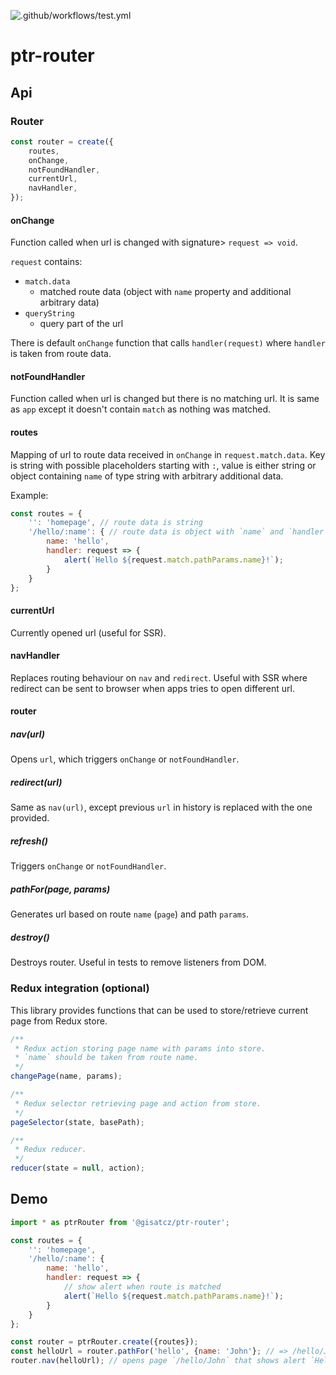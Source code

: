 ![.github/workflows/test.yml](https://github.com/gisat-panther/ptr-router/workflows/.github/workflows/test.yml/badge.svg?branch=master)

# ptr-router

## Api

### Router

```js
const router = create({
	routes,
	onChange,
	notFoundHandler,
	currentUrl,
	navHandler,
});
```

#### onChange

Function called when url is changed with signature> `request => void`.

`request` contains:
- `match.data`
    - matched route data (object with `name` property and additional arbitrary data)
- `queryString`
    - query part of the url

There is default `onChange` function that calls `handler(request)` where `handler` is taken from route data.

#### notFoundHandler

Function called when url is changed but there is no matching url. It is same as `app` except it doesn't contain `match` as nothing was matched.

#### routes

Mapping of url to route data received in `onChange` in `request.match.data`. Key is string with possible placeholders starting with `:`, value is either string or object containing `name` of type string with arbitrary additional data.

Example:
```js
const routes = {
    '': 'homepage', // route data is string
    '/hello/:name': { // route data is object with `name` and `handler` properties.
        name: 'hello',
        handler: request => {
            alert(`Hello ${request.match.pathParams.name}!`);
        }
    }
};
```

#### currentUrl

Currently opened url (useful for SSR).

#### navHandler

Replaces routing behaviour on `nav` and `redirect`. Useful with SSR where redirect can be sent to browser when apps tries to open different url.

#### router

##### nav(url)

Opens `url`, which triggers `onChange` or `notFoundHandler`.

##### redirect(url)

Same as `nav(url)`, except previous `url` in history is replaced with the one provided.

##### refresh()

Triggers `onChange` or `notFoundHandler`.

##### pathFor(page, params)

Generates url based on route `name` (`page`) and path `params`.

##### destroy()

Destroys router. Useful in tests to remove listeners from DOM.

### Redux integration (optional)

This library provides functions that can be used to store/retrieve current page from Redux store.

```js
/**
 * Redux action storing page name with params into store.
 * `name` should be taken from route name.
 */
changePage(name, params);

/**
 * Redux selector retrieving page and action from store.
 */
pageSelector(state, basePath);

/**
 * Redux reducer.
 */
reducer(state = null, action);
```

## Demo

```js
import * as ptrRouter from '@gisatcz/ptr-router';

const routes = {
    '': 'homepage',
    '/hello/:name': {
        name: 'hello',
        handler: request => {
            // show alert when route is matched
            alert(`Hello ${request.match.pathParams.name}!`);
        }
    }
};

const router = ptrRouter.create({routes});
const helloUrl = router.pathFor('hello', {name: 'John'}; // => /hello/John
router.nav(helloUrl); // opens page `/hello/John` that shows alert `Hello John!`
```
